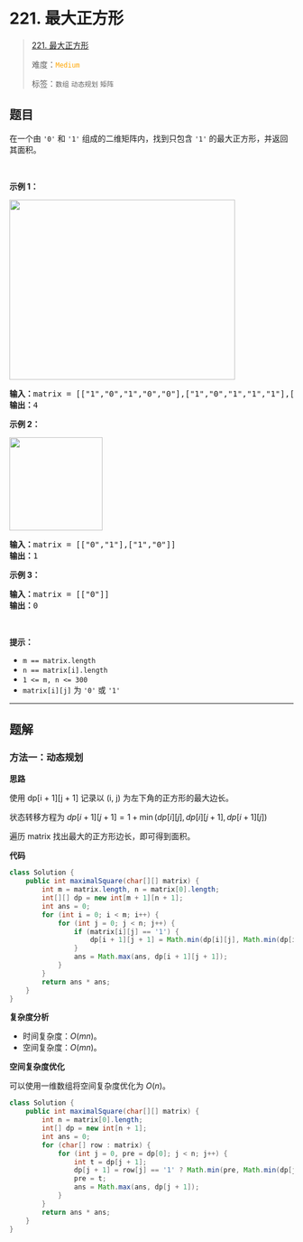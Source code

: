 # 221. 最大正方形

> [221. 最大正方形](https://leetcode.cn/problems/maximal-square/)
>
> 难度：<font color=orange>`Medium`</font>
>
> 标签：`数组` `动态规划` `矩阵`

## 题目

<p>在一个由 <code>'0'</code> 和 <code>'1'</code> 组成的二维矩阵内，找到只包含 <code>'1'</code> 的最大正方形，并返回其面积。</p>

<p> </p>

<p><strong>示例 1：</strong></p>
<img alt="" src="https://assets.leetcode.com/uploads/2020/11/26/max1grid.jpg" style="width: 400px; height: 319px;" />
<pre>
<strong>输入：</strong>matrix = [["1","0","1","0","0"],["1","0","1","1","1"],["1","1","1","1","1"],["1","0","0","1","0"]]
<strong>输出：</strong>4
</pre>

<p><strong>示例 2：</strong></p>
<img alt="" src="https://assets.leetcode.com/uploads/2020/11/26/max2grid.jpg" style="width: 165px; height: 165px;" />
<pre>
<strong>输入：</strong>matrix = [["0","1"],["1","0"]]
<strong>输出：</strong>1
</pre>

<p><strong>示例 3：</strong></p>

<pre>
<strong>输入：</strong>matrix = [["0"]]
<strong>输出：</strong>0
</pre>

<p> </p>

<p><strong>提示：</strong></p>

<ul>
	<li><code>m == matrix.length</code></li>
	<li><code>n == matrix[i].length</code></li>
	<li><code>1 <= m, n <= 300</code></li>
	<li><code>matrix[i][j]</code> 为 <code>'0'</code> 或 <code>'1'</code></li>
</ul>


--------------------

## 题解

### 方法一：动态规划

**思路**

使用 dp\[i + 1]\[j + 1] 记录以 (i, j) 为左下角的正方形的最大边长。

状态转移方程为 $dp[i+1][j+1] = 1 + \min(dp[i][j], dp[i][j+1], dp[i+1][j])$​

遍历 matrix 找出最大的正方形边长，即可得到面积。

**代码**

```java
class Solution {
    public int maximalSquare(char[][] matrix) {
        int m = matrix.length, n = matrix[0].length;
        int[][] dp = new int[m + 1][n + 1];
        int ans = 0;
        for (int i = 0; i < m; i++) {
            for (int j = 0; j < n; j++) {
                if (matrix[i][j] == '1') {
                    dp[i + 1][j + 1] = Math.min(dp[i][j], Math.min(dp[i + 1][j], dp[i][j + 1])) + 1;
                }
                ans = Math.max(ans, dp[i + 1][j + 1]);
            }
        }
        return ans * ans;
    }
}
```

**复杂度分析**

- 时间复杂度：$O(mn)$。
- 空间复杂度：$O(mn)$。

**空间复杂度优化**

可以使用一维数组将空间复杂度优化为 $O(n)$。

```java
class Solution {
    public int maximalSquare(char[][] matrix) {
        int n = matrix[0].length;
        int[] dp = new int[n + 1];
        int ans = 0;
        for (char[] row : matrix) {
            for (int j = 0, pre = dp[0]; j < n; j++) {
                int t = dp[j + 1];
                dp[j + 1] = row[j] == '1' ? Math.min(pre, Math.min(dp[j], dp[j + 1])) + 1 : 0;
                pre = t;
                ans = Math.max(ans, dp[j + 1]);
            }
        }
        return ans * ans;
    }
}
```

